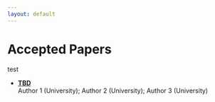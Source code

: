 ```yaml
---
layout: default
---
```


# Accepted Papers

test

- <b>[TBD](https://iclr.cc/)</b> <br /> Author 1 (University); Author 2 (University); Author 3 (University)
